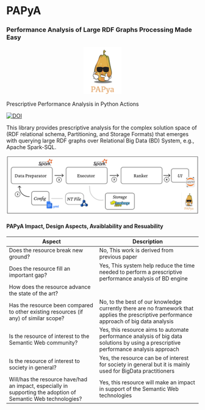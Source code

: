 # PAPyA
### Performance Analysis of Large RDF Graphs Processing Made Easy

<p align="center">
<img src="https://github.com/DataSystemsGroupUT/PAPyA/raw/main/figs/papayalogo.png" width="100"/>
</p>


Prescriptive Performance Analysis in Python Actions 

[![DOI](https://zenodo.org/badge/487547762.svg)](https://zenodo.org/badge/latestdoi/487547762)

This library provides prescriptive analysis for the complex solution space of (RDF relational schema, Partitioning, and Storage Formats) that emerges with querying large RDF graphs over Relational Big Data (BD) System, e.g., Apache Spark-SQL.

<p align="center">
<img src="https://github.com/DataSystemsGroupUT/PAPyA/raw/main/figs/systemArchitecture.png"/>
</p>


#### PAPyA Impact, Design Aspects, Avaiblability and Resuability 

| Aspect  | Description |
| ------------- | ------------- |
| Does the resource break new ground? | No, This work is derived from previous paper |
| Does the resource fill an important gap? | Yes, This system help reduce the time needed to perform a prescriptive performance analysis of BD engine |
|How does the resource advance the state of the art?||
|Has the resource been compared to other existing resources (if any) of similar scope?|No, to the best of our knowledge currently there are no framework that applies the prescriptive performance approach of big data analysis|
|Is the resource of interest to the Semantic Web community?|Yes, this resource aims to automate performance analysis of big data solutions by using a prescriptive performance analysis approach|
|Is the resource of interest to society in general?|Yes, the resource can be of interest for society in general but it is mainly used for BigData practitioners|
|Will/has the resource have/had an impact, especially in supporting the adoption of Semantic Web technologies?|Yes, this resource will make an impact in support of the Semantic Web technologies|
